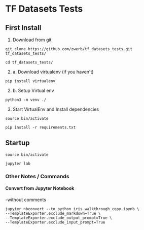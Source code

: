# TF Datasets Tests


## First Install

1. Download from git
```
git clone https://github.com/zwerb/tf_datasets_tests.git tf_datasets_tests/

cd tf_datasets_tests/
```

2. a. Download virtualenv (if you haven't)
```
pip install virtualenv
```

2. b. Setup Virtual env
```
python3 -m venv ./
```

3. Start VirtualEnv and Install dependencies 
```
source bin/activate

pip install -r requirements.txt 
```

## Startup
```
source bin/activate

jupyter lab
```

### Other Notes / Commands

#### Convert from Jupyter Notebook 

-without comments

```
jupyter nbconvert --to python iris_walkthrough_copy.ipynb \
--TemplateExporter.exclude_markdown=True \
--TemplateExporter.exclude_output_prompt=True \
--TemplateExporter.exclude_input_prompt=True
```
